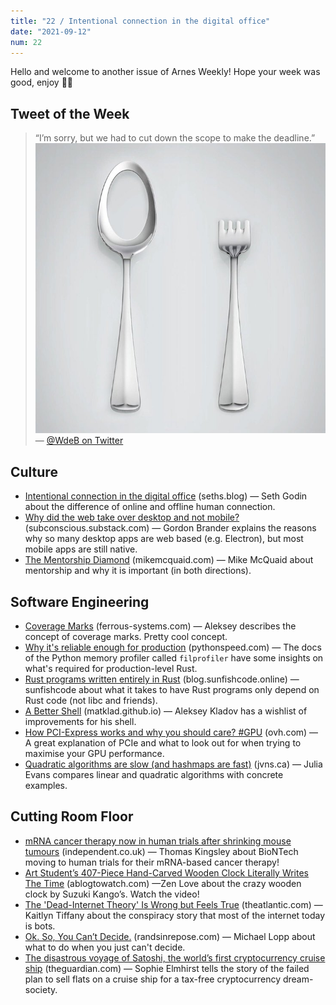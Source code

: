 ```yaml
---
title: "22 / Intentional connection in the digital office"
date: "2021-09-12"
num: 22
---
```


Hello and welcome to another issue of Arnes Weekly! Hope your week was good, enjoy ✌🏻

## Tweet of the Week

> “I’m sorry, but we had to cut down the scope to make the deadline.”
> ![A picture of a spoon with a huge hole in it and a fork with super short tines](./twitter_image.jpeg)
> — [@WdeB on Twitter](https://twitter.com/WdeB/status/1436051539450376200)

## Culture

- [Intentional connection in the digital office](https://seths.blog/2021/09/intentional-connection-in-the-digital-office/) (seths.blog) — Seth Godin about the difference of online and offline human connection.
- [Why did the web take over desktop and not mobile?](https://subconscious.substack.com/p/why-did-the-web-take-over-desktop) (subconscious.substack.com) — Gordon Brander explains the reasons why so many desktop apps are web based (e.g. Electron), but most mobile apps are still native.
- [The Mentorship Diamond](https://mikemcquaid.com/2021/09/09/the-mentorship-diamond/) (mikemcquaid.com) — Mike McQuaid about mentorship and why it is important (in both directions).

## Software Engineering

- [Coverage Marks](https://ferrous-systems.com/blog/coverage-marks/) (ferrous-systems.com) — Aleksey describes the concept of coverage marks. Pretty cool concept.
- [Why it's reliable enough for production](https://pythonspeed.com/fil/docs/fil4prod/reliable.html#guiding-principles) (pythonspeed.com) — The docs of the Python memory profiler called `filprofiler` have some insights on what's required for production-level Rust.
- [Rust programs written entirely in Rust](https://blog.sunfishcode.online/rust-programs-entirely-in-rust/) (blog.sunfishcode.online) — sunfishcode about what it takes to have Rust programs only depend on Rust code (not libc and friends).
- [A Better Shell](https://matklad.github.io//2019/11/16/a-better-shell.html) (matklad.github.io) — Aleksey Kladov has a wishlist of improvements for his shell.
- [How PCI-Express works and why you should care? #GPU](https://www.ovh.com/blog/how-pci-express-works-and-why-you-should-care-gpu/) (ovh.com) — A great explanation of PCIe and what to look out for when trying to maximise your GPU performance.
- [Quadratic algorithms are slow (and hashmaps are fast)](https://jvns.ca/blog/2021/09/10/hashmaps-make-things-fast/) (jvns.ca) — Julia Evans compares linear and quadratic algorithms with concrete examples.

## Cutting Room Floor

- [mRNA cancer therapy now in human trials after shrinking mouse tumours](https://www.independent.co.uk/news/science/mrna-cancer-therapy-human-trials-tumours-b1917739.html) (independent.co.uk) — Thomas Kingsley about BioNTech moving to human trials for their mRNA-based cancer therapy!
- [Art Student’s 407-Piece Hand-Carved Wooden Clock Literally Writes The Time](https://www.ablogtowatch.com/suzuki-kango-plock-wooden-automaton-time-writing-clock) (ablogtowatch.com) —Zen Love about the crazy wooden clock by Suzuki Kango’s. Watch the video!
- [The 'Dead-Internet Theory' Is Wrong but Feels True](https://www.theatlantic.com/technology/archive/2021/08/dead-internet-theory-wrong-but-feels-true/619937/) (theatlantic.com) — Kaitlyn Tiffany about the conspiracy story that most of the internet today is bots.
- [Ok. So, You Can’t Decide.](https://randsinrepose.com/archives/ok-so-you-cant-decide/) (randsinrepose.com) — Michael Lopp about what to do when you just can't decide.
- [The disastrous voyage of Satoshi, the world’s first cryptocurrency cruise ship](https://www.theguardian.com/news/2021/sep/07/disastrous-voyage-satoshi-cryptocurrency-cruise-ship-seassteading) (theguardian.com) — Sophie Elmhirst tells the story of the failed plan to sell flats on a cruise ship for a tax-free cryptocurrency dream-society.
